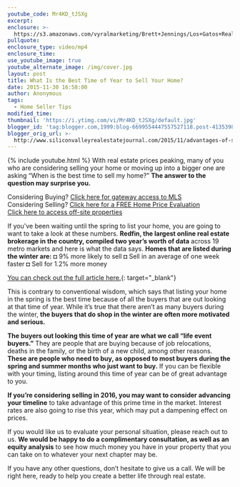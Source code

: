 ```yaml
---
youtube_code: Mr4KD_tJSXg
excerpt:
enclosure: >-
  https://s3.amazonaws.com/vyralmarketing/Brett+Jennings/Los+Gatos+Real+Estate+Agent+Surprising+Advantages+of+Selling+in+Winter.mp4
pullquote:
enclosure_type: video/mp4
enclosure_time:
use_youtube_image: true
youtube_alternate_image: /img/cover.jpg
layout: post
title: What Is the Best Time of Year to Sell Your Home?
date: 2015-11-30 16:58:00
author: Anonymous
tags:
  - Home Seller Tips
modified_time:
thumbnail: 'https://i.ytimg.com/vi/Mr4KD_tJSXg/default.jpg'
blogger_id: 'tag:blogger.com,1999:blog-6699554447557527118.post-4135398603840006215'
blogger_orig_url: >-
  http://www.siliconvalleyrealestatejournal.com/2015/11/advantages-of-selling-in-winter.html
---
```


{% include youtube.html %} With real estate prices peaking, many of you who are considering selling your home or moving up into a bigger one are asking “When is the best time to sell my home?” **The answer to the question may surprise you.**

<div class="post-cta">Considering Buying? <a target="_blank" href="http://www.siliconvalleyrealestatesearch.com/?utm_source=BLOG&amp;utm_campaign=Video+Blog&amp;utm_medium=referral">Click here for gateway access to MLS</a><br />Considering Selling? <a target="_blank" href="http://www.siliconvalleyrealestatesearch.com/home-valuation/?utm_source=VYRAL&amp;utm_campaign=Vyral+Emails+&amp;utm_medium=referral">Click here for a FREE Home Price Evaluation</a><br /><a target="_blank" href="https://www.siliconvalleyrealestatesearch.com/off-market-list/">Click here to access off-site properties</a></div>

If you’ve been waiting until the spring to list your home, you are going to want to take a look at these numbers. **Redfin, the largest online real estate brokerage in the country, compiled two year’s worth of data** across 19 metro markets and here is what the data says. **Homes that are listed during the winter are:** ◘ 9% more likely to sell ◘ Sell in an average of one week faster ◘ Sell for 1.2% more money

[You can check out the full article here.](https://www.redfin.com/blog/home-sellers-spring-is-great-but-listing-in-winter-pays-off-too/){: target="_blank"}

This is contrary to conventional wisdom, which says that listing your home in the spring is the best time because of all the buyers that are out looking at that time of year. While it’s true that there aren’t as many buyers during the winter, **the buyers that do shop in the winter are often more motivated and serious.**

**The buyers out looking this time of year are what we call “life event buyers.”** They are people that are buying because of job relocations, deaths in the family, or the birth of a new child, among other reasons. **These are people who need to buy, as opposed to most buyers during the spring and summer months who just want to buy.** If you can be flexible with your timing, listing around this time of year can be of great advantage to you.

**If you’re considering selling in 2016, you may want to consider advancing your timeline** to take advantage of this prime time in the market. Interest rates are also going to rise this year, which may put a dampening effect on prices.

If you would like us to evaluate your personal situation, please reach out to us. **We would be happy to do a complimentary consultation, as well as an equity analysis** to see how much money you have in your property that you can take on to whatever your next chapter may be.

If you have any other questions, don’t hesitate to give us a call. We will be right here, ready to help you create a better life through real estate.